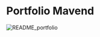 # Portfolio Mavend

![README_portfolio](https://github.com/smavend/smavend.github.io/assets/105998272/86bb626f-5713-4df1-a062-ed35c323c4de)

